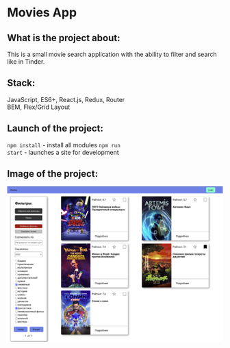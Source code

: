 # Movies App
## What is the project about: 
This is a small movie search application with the ability to filter and search like in Tinder.
## Stack:
JavaScript, ES6+, React.js, Redux, Router  
BEM, Flex/Grid Layout
## Launch of the project:
<code>npm install</code> - install all modules
<code>npm run start</code> - launches a site for development
## Image of the project:
![Image of project](/public/preview.png)
